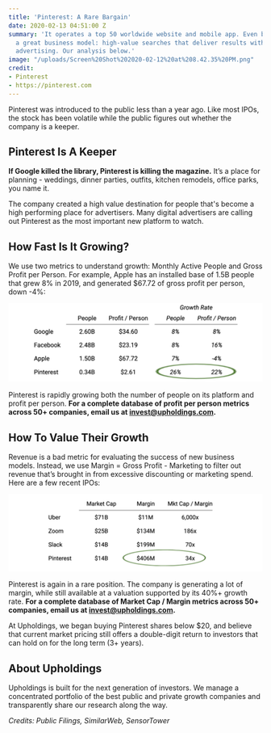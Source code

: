 ```yaml
---
title: 'Pinterest: A Rare Bargain'
date: 2020-02-13 04:51:00 Z
summary: 'It operates a top 50 worldwide website and mobile app. Even better, it has
  a great business model: high-value searches that deliver results with rich and relevant
  advertising. Our analysis below.'
image: "/uploads/Screen%20Shot%202020-02-12%20at%208.42.35%20PM.png"
credit:
- Pinterest
- https://pinterest.com
---
```


Pinterest was introduced to the public less than a year ago. Like most IPOs, the stock has been volatile while the public figures out whether the company is a keeper.

## Pinterest Is A Keeper

**If Google killed the library, Pinterest is killing the magazine.** It’s a place for planning - weddings, dinner parties, outfits, kitchen remodels, office parks, you name it. 

The company created a high value destination for people that's become a high performing place for advertisers. Many digital advertisers are calling out Pinterest as the most important new platform to watch. 

## How Fast Is It Growing?

We use two metrics to understand growth: Monthly Active People and Gross Profit per Person. For example, Apple has an installed base of 1.5B people that grew 8% in 2019, and generated $67.72 of gross profit per person, down -4%:

![first numbers-33c20e.png](/uploads/first%20numbers-33c20e.png)

Pinterest is rapidly growing both the number of people on its platform and profit per person. **For a complete database of profit per person metrics across 50+ companies, email us at invest@upholdings.com.**

## How To Value Their Growth

Revenue is a bad metric for evaluating the success of new business models. Instead, we use Margin = Gross Profit - Marketing to filter out revenue that’s brought in from excessive discounting or marketing spend. Here are a few recent IPOs:

![second numbers.png](/uploads/second%20numbers.png)

Pinterest is again in a rare position. The company is generating a lot of margin, while still available at a valuation supported by its 40%+ growth rate. **For a complete database of Market Cap / Margin metrics across 50+ companies, email us at invest@upholdings.com.**

At Upholdings, we began buying Pinterest shares below $20, and believe that current market pricing still offers a double-digit return to investors that can hold on for the long term (3+ years).

## About Upholdings

Upholdings is built for the next generation of investors. We manage a concentrated portfolio of the best public and private growth companies and transparently share our research along the way.

*Credits: Public Filings, SimilarWeb, SensorTower*